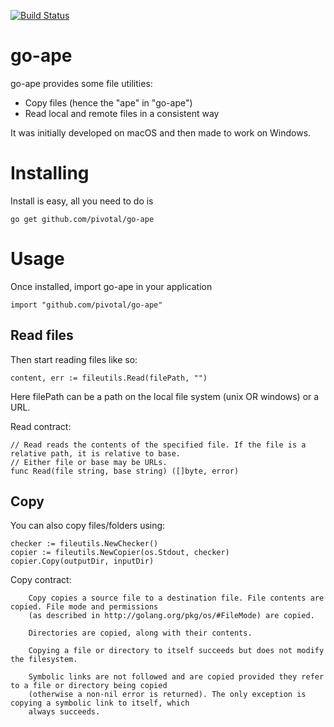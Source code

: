 [![Build Status](https://dev.azure.com/projectriff/go-ape/_apis/build/status/pivotal.go-ape?branchName=master)](https://dev.azure.com/projectriff/go-ape/_build/latest?definitionId=6&branchName=master)

# go-ape

go-ape provides some file utilities:
* Copy files (hence the "ape" in "go-ape")
* Read local and remote files in a consistent way

It was initially developed on macOS and then made to work on Windows.

# Installing

Install is easy, all you need to do is
```
go get github.com/pivotal/go-ape
```

# Usage
Once installed, import go-ape in your application 
```
import "github.com/pivotal/go-ape"
```
## Read files
Then start reading files like so:
```
content, err := fileutils.Read(filePath, "")
```
Here filePath can be a path on the local file system (unix OR windows) or a URL.

Read contract:
```
// Read reads the contents of the specified file. If the file is a relative path, it is relative to base.
// Either file or base may be URLs.
func Read(file string, base string) ([]byte, error)
```

## Copy
You can also copy files/folders using:
```
checker := fileutils.NewChecker()
copier := fileutils.NewCopier(os.Stdout, checker)
copier.Copy(outputDir, inputDir)
```
Copy contract:

		Copy copies a source file to a destination file. File contents are copied. File mode and permissions
		(as described in http://golang.org/pkg/os/#FileMode) are copied.

		Directories are copied, along with their contents.

		Copying a file or directory to itself succeeds but does not modify the filesystem.

		Symbolic links are not followed and are copied provided they refer to a file or directory being copied
		(otherwise a non-nil error is returned). The only exception is copying a symbolic link to itself, which
		always succeeds.
